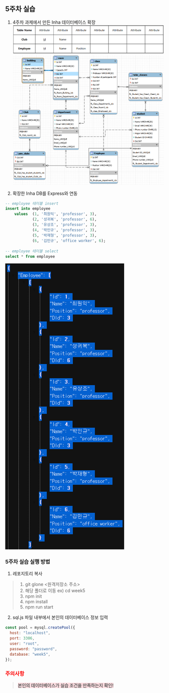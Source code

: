 ## 5주차 실습
1. 4주차 과제에서 만든 Inha 데이터베이스 확장
![Inha 데이터베이스 요구사항](../images/Inha_DB_demand1.PNG)
![week5 workbench](../images/week5_workbench.png)

2. 확장한 Inha DB를 Express와 연동
```sql
-- employee 테이블 insert
insert into employee
    values  (1, '최원익', 'professor', 3),
            (2, '성귀복', 'professor', 6),
            (3, '유상조', 'professor', 3),
            (4, '박인규', 'professor', 3),
            (5, '박재형', 'professor', 3),
            (6, '김민규', 'office worker', 6);

-- employee 테이블 select
select * from employee
```
![insert한 결과를 sql.js 파일에서 select문으로 조회한 결과](../images/week5_step2.png)

### 5주차 실습 실행 방법
1. 레포지토리 복사
> 1. git glone <원격저장소 주소>
> 2. 해당 폴더로 이동 ex) cd week5
> 3. npm init
> 4. npm install
> 5. npm run start

2. sql.js 파일 내부에서 본인의 데이터베이스 정보 입력
```javascript
const pool = mysql.createPool({
  host: "localhost",
  port: 3306,
  user: "root",
  password: "password",
  database: "week5",
});
```

### <span style="color: red">주의사항</span>
> <span style='background-color: #ffdce0'>**본인의 데이터베이스가 실습 조건을 만족하는지 확인!**</span>
